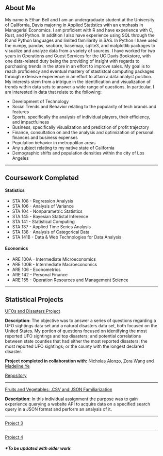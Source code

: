 
## About Me

My name is Ethan Bell and I am an undergraduate student at the University of California, Davis majoring in Applied Statistics with an emphasis in Managerial Economics. I am proficient with R and have experience with C, Rust, and Python. In addition I also have experience using SQL through the R and Python languages and limited familiarity in SAS. In Python I have used the numpy, pandas, seaborn, basemap, sqlite3, and matplotlib packages to visualize and analyze data from a variety of sources. I have worked for two years in Operations and Guest Services for the UC Davis Bookstore, with one data-related duty being the providing of insight with regards to purchasing trends in the store in an effort to improve sales. My goal is to reach proficiency and eventual mastery of stastistcal computing packages through extensive experience in an effort to attain a data analyst position. My interests stem from a intrigue in the identification and visualization of trends within data sets to answer a wide range of questions. In particular, I am interested in data that relate to the following:

* Development of Technology
* Social Trends and Behavior relating to the popularity of tech brands and features
* Sports, specifically the analysis of individual players, their efficiency, and impactfulness
* Business, specifically visualization and prediction of profit trajectory
* Finance, consultation on and the analysis and optimization of personal finances and business expenses 
* Population behavior in metropolitan areas
* Any subject relating to my native state of California
* Demographic shifts and population densities within the city of Los Angeles

* * *
## Coursework Completed

#### Statistics
* STA 108 - Regression Analysis
* STA 106 - Analysis of Variance
* STA 104 - Nonparametric Statistics
* STA 145 - Bayesian Statistal Inference
* STA 141 - Statistical Computing
* STA 137 - Applied Time Series Analysis
* STA 138 - Analysis of Categorical Data
* STA 141B - Data & Web Technologies for Data Analysis

#### Economics
* ARE 100A - Intermediate Microeconomics
* ARE 100B - Intermediate Macroeconomics
* ARE 106 - Econometrics
* ARE 142 - Personal Finance
* ARE 155 - Operation Resources and Management Science

* * *
## Statistical Projects


[UFOs and Disasters Project](https://eabell94.github.io/EAB%2BSecond%2BAnalysis.html)

<b>Description:</b> The objective was to answer a series of questions regarding a UFO sightings data set and a natural disasters data set, both focused on the United States. My portion of questions focused on identifying the most reported UFO sightings and top disasters; and potential correlations between state counties that had either the most reported disasters; the most reported UFO sightings; or the county with the longest declared disaster.

<b>Project completed in collaboration with:</b> [Nicholas Alonzo](https://nicholas-alonzo.github.io/), [Zora Wang](https://zora2028.github.io/) and [Madeline Ye](https://mmadet.github.io/)

[Repository](https://nicholas-alonzo.github.io/Projects/UCD%20Projects/Data%20and%20Web%20Technologies/datawebtech.html)
* * *
[Fruits and Vegetables: .CSV and JSON Familiarization](https://eabell94.github.io/assignment4.html)

<b>Description:</b> In this individual assignment the purpose was to gain experience querying a website API to acquire data on a specified search query in a JSON format and perform an analysis of it.
* * *
[Project 3](link3)
* * *
[Project 4](link4)

##### *To be updated with older work
